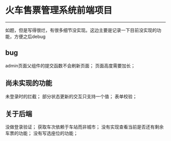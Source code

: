 # 火车售票管理系统前端项目
------
如题，但是写得很烂，有很多细节没实现。这边主要是记录一下目前没实现的功能，方便之后debug

## bug
admin页面父组件的提交函数不会刷新页面；
页面高度需要加长；

## 尚未实现的功能
未登录时的拦截；
部分状态更新的交互只支持一个值；
表单校验；

## 关于后端
没做登录验证；
获取车次依赖于车站而非城市；
没有实现查看当前是否还有剩余车票的功能；
没有写选座位的功能；